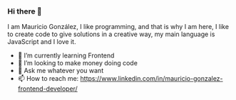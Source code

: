 ### Hi there 👋
I am Mauricio González, I like programming, and that is why I am here,
I like to create code to give solutions in a creative way, my main language is JavaScript and I love it.

- 🌱 I’m currently learning  Frontend 
- 👯 I’m looking to make money doing code 
- 💬 Ask me whatever you want
- 📫 How to reach me: https://www.linkedin.com/in/mauricio-gonzalez-frontend-developer/



